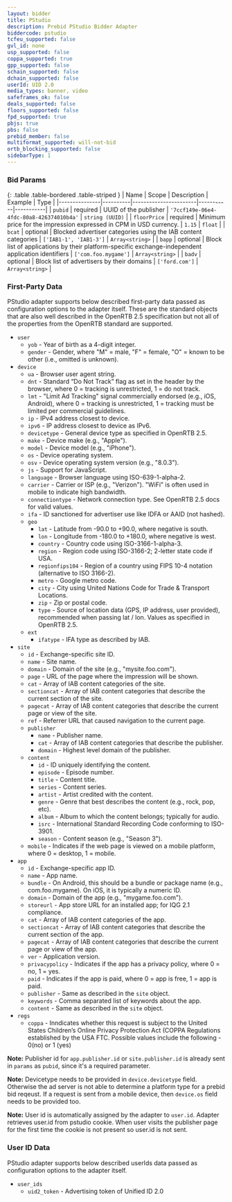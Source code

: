 ```yaml
---
layout: bidder
title: PStudio
description: Prebid PStudio Bidder Adapter
biddercode: pstudio
tcfeu_supported: false
gvl_id: none
usp_supported: false
coppa_supported: true
gpp_supported: false
schain_supported: false
dchain_supported: false
userId: UID 2.0
media_types: banner, video
safeframes_ok: false
deals_supported: false
floors_supported: false
fpd_supported: true
pbjs: true
pbs: false
prebid_member: false
multiformat_supported: will-not-bid
ortb_blocking_supported: false
sidebarType: 1
---
```


### Bid Params

{: .table .table-bordered .table-striped }
| Name | Scope | Description | Example | Type |
|---------------|----------|-----------------------|-----------|-----------|
| `pubid` | required | UUID of the publisher | `'7ccf149e-06e4-4fdc-80a8-426374010b4a'` | `string (UUID)` |
| `floorPrice` | required | Minimum price for the impression expressed in CPM in USD currency. | `1.15` | `float` |
| `bcat` | optional | Blocked advertiser categories using the IAB content categories | `['IAB1-1', 'IAB1-3']` | `Array<string>` |
| `bapp` | optional | Block list of applications by their platform-specific exchange-independent application identifiers | `['com.foo.mygame']` | `Array<string>` |
| `badv` | optional | Block list of advertisers by their domains | `['ford.com']` | `Array<string>` |

### First-Party Data

PStudio adapter supports below described first-party data passed as configuration options to the adapter itself.
These are the standard objects that are also well described in the OpenRTB 2.5 specification but
not all of the properties from the OpenRTB standard are supported.

- `user`
  - `yob` - Year of birth as a 4-digit integer.
  - `gender` - Gender, where "M" = male, "F" = female, "O" = known to be other (i.e., omitted is unknown).
- `device`
  - `ua` - Browser user agent string.
  - `dnt` - Standard “Do Not Track” flag as set in the header by the browser, where 0 = tracking is unrestricted, 1 = do not track.
  - `lmt` - "Limit Ad Tracking" signal commercially endorsed (e.g., iOS, Android), where 0 = tracking is unrestricted, 1 = tracking must be limited per commercial guidelines.
  - `ip` - IPv4 address closest to device.
  - `ipv6` - IP address closest to device as IPv6.
  - `devicetype` - General device type as specified in OpenRTB 2.5.
  - `make` - Device make (e.g., "Apple").
  - `model` - Device model (e.g., "iPhone").
  - `os` - Device operating system.
  - `osv` - Device operating system version (e.g., "8.0.3").
  - `js` - Support for JavaScript.
  - `language` - Browser language using ISO-639-1-alpha-2.
  - `carrier` - Carrier or ISP (e.g., "Verizon"). "WiFi" is often used in mobile to indicate high bandwidth.
  - `connectiontype` - Network connection type. See OpenRTB 2.5 docs for valid values.
  - `ifa` - ID sanctioned for advertiser use like IDFA or AAID (not hashed).
  - `geo`
    - `lat` - Latitude from -90.0 to +90.0, where negative is south.
    - `lon` - Longitude from -180.0 to +180.0, where negative is west.
    - `country` - Country code using ISO-3166-1-alpha-3.
    - `region` - Region code using ISO-3166-2; 2-letter state code if USA.
    - `regionfips104` - Region of a country using FIPS 10-4 notation (alternative to ISO 3166-2).
    - `metro` - Google metro code.
    - `city` - City using United Nations Code for Trade & Transport Locations.
    - `zip` - Zip or postal code.
    - `type` - Source of location data (GPS, IP address, user provided), recommended when passing lat / lon. Values as specified in OpenRTB 2.5.
  - `ext`
    - `ifatype` - IFA type as described by IAB.
- `site`
  - `id` - Exchange-specific site ID.
  - `name` - Site name.
  - `domain` - Domain of the site (e.g., "mysite.foo.com").
  - `page` - URL of the page where the impression will be shown.
  - `cat` - Array of IAB content categories of the site.
  - `sectioncat` - Array of IAB content categories that describe the current section of the site.
  - `pagecat` - Array of IAB content categories that describe the current page or view of the site.
  - `ref` - Referrer URL that caused navigation to the current page.
  - `publisher`
    - `name` - Publisher name.
    - `cat` - Array of IAB content categories that describe the publisher.
    - `domain` - Highest level domain of the publisher.
  - `content`
    - `id` - ID uniquely identifying the content.
    - `episode` - Episode number.
    - `title` - Content title.
    - `series` - Content series.
    - `artist` - Artist credited with the content.
    - `genre` - Genre that best describes the content (e.g., rock, pop, etc).
    - `album` - Album to which the content belongs; typically for audio.
    - `isrc` - International Standard Recording Code conforming to ISO-3901.
    - `season` - Content season (e.g., "Season 3").
  - `mobile` - Indicates if the web page is viewed on a mobile platform, where 0 = desktop, 1 = mobile.
- `app`
  - `id` - Exchange-specific app ID.
  - `name` - App name.
  - `bundle` - On Android, this should be a bundle or package name (e.g., com.foo.mygame). On iOS, it is typically a numeric ID.
  - `domain` - Domain of the app (e.g., "mygame.foo.com").
  - `storeurl` - App store URL for an installed app; for IQG 2.1 compliance.
  - `cat` - Array of IAB content categories of the app.
  - `sectioncat` - Array of IAB content categories that describe the current section of the app.
  - `pagecat` - Array of IAB content categories that describe the current page or view of the app.
  - `ver` - Application version.
  - `privacypolicy` - Indicates if the app has a privacy policy, where 0 = no, 1 = yes.
  - `paid` - Indicates if the app is paid, where 0 = app is free, 1 = app is paid.
  - `publisher` - Same as described in the `site` object.
  - `keywords` - Comma separated list of keywords about the app.
  - `content` - Same as described in the `site` object.
- `regs`
  - `coppa` - Inndicates whether this request is subject to the United States Children’s Online Privacy Protection Act (COPPA Regulations established by the USA FTC. Possible values include the following - 0(no) or 1 (yes)

**Note:** Publisher id for `app.publisher.id` or `site.publisher.id` is already sent in `params` as `pubid`, since it's a required parameter.

**Note:** Devicetype needs to be provided in `device.devicetype` field.
Otherwise the ad server is not able to determine a platform type for a prebid bid reqeust. If a request is sent from a mobile device, then `device.os` field needs to be provided too.

**Note:** User id is automatically assigned by the adapter to `user.id`. Adapter retrieves user.id from pstudio cookie. When user visits the publisher page for the first time the cookie is not present so user.id is not sent.

### User ID Data

PStudio adapter supports below described userIds data passed as configuration options to the adapter itself.

- `user_ids`
  - `uid2_token` - Advertising token of Unified ID 2.0
